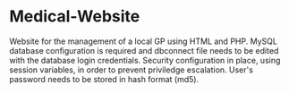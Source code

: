 # Medical-Website
Website for the management of a local GP using HTML and PHP.
MySQL database configuration is required and dbconnect file needs to be edited with the database login credentials.
Security configuration in place, using session variables, in order to prevent priviledge escalation.
User's password needs to be stored in hash format (md5).
